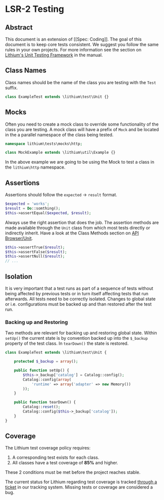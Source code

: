 # LSR-2 Testing

## Abstract

This document is an extension of [[Spec: Coding]]. The goal of this document is to keep core tests consistent. We suggest you follow the same rules in your own projects. For more information see the section on [Lithium's Unit Testing Framework](http://lithify.me/docs/manual/quality-code/testing.wiki) in the manual.

## Class Names

Class names should be the name of the class you are testing with the `Test` suffix.

```php
class ExampleTest extends \lithium\test\Unit {}
```

## Mocks

Often you need to create a mock class to override some functionality of the class you are testing. A mock class will have a prefix of `Mock` and be located in the a parallel namespace of the class being tested. 

```php
namespace lithium\tests\mocks\http;

class MockExample extends \lithium\util\Example {}
```

In the above example we are going to be using the Mock to test a class in the `lithium\http` namespace.

## Assertions

Assertions should follow the `expected` -> `result` format.

```php
$expected = 'works';
$result = Do::somthing();
$this->assertEqual($expected, $result);
```

Always use the right assertion that does the job. The assertion methods are made available through the `Unit` class from which most tests directly or indirectly inherit. Have a look at the Class Methods section on [API Browser/Unit](http://lithify.me/docs/lithium/test/Unit).

```php
$this->assertTrue($result);
$this->assertFalse($result);
$this->assertNull($result);
// ...
```

## Isolation 

It is very important that a test runs as part of a sequence of tests without being affected by previous tests or in turn itself affecting tests that run afterwards. All tests need to be correctly isolated. Changes to global state or i.e. configurations must be backed up and than restored after the test run.  

### Backing up and Restoring

Two methods are relevant for backing up and restoring global state. Within `setUp()` the current state is by convention backed up into the `$_backup` property of the test class. In `tearDown()` the state is restored.

```php
class ExampleTest extends \lithium\test\Unit {

    protected $_backup = array();

    public function setUp() {
        $this->_backup['catalog'] = Catalog::config();
        Catalog::config(array(
            'runtime' => array('adapter' => new Memory())
        ));
    }

    public function tearDown() {
        Catalog::reset();
        Catalog::config($this->_backup['catalog']);
    }
}
```

## Coverage

The Lithium test coverage policy requires:

1. A corresponding test exists for each class.
2. All classes have a test coverage of **85%** and higher.

These 2 conditions must be met before the project reaches stable. 

The current status for Lithium regarding test coverage is tracked [through a ticket](https://github.com/UnionOfRAD/lithium/issues/17) in our tracking system. Missing tests or coverage are considered a bug.

